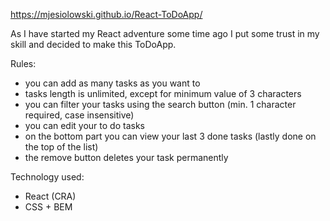 https://mjesiolowski.github.io/React-ToDoApp/

As I have started my React adventure some time ago I put some trust in my skill and decided to make this ToDoApp.

Rules:
- you can add as many tasks as you want to
- tasks length is unlimited, except for minimum value of 3 characters
- you can filter your tasks using the search button (min. 1 character required, case insensitive)
- you can edit your to do tasks
- on the bottom part you can view your last 3 done tasks (lastly done on the top of the list)
- the remove button deletes your task permanently

Technology used:
- React (CRA)
- CSS + BEM
